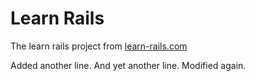 # Learn Rails

The learn rails project from [learn-rails.com](http://learn-rails.com/)

Added another line.
And yet another line.
Modified again.
